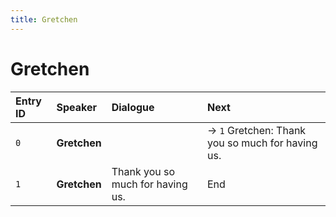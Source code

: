 ```yaml
---
title: Gretchen
---
```


# Gretchen


| Entry ID | Speaker | Dialogue | Next |
| :------- | :------ | :------- | :------------ |
| `0` | **Gretchen** |  | → `1` Gretchen: Thank you so much for having us\. |
| `1` | **Gretchen** | Thank you so much for having us\. | End |
